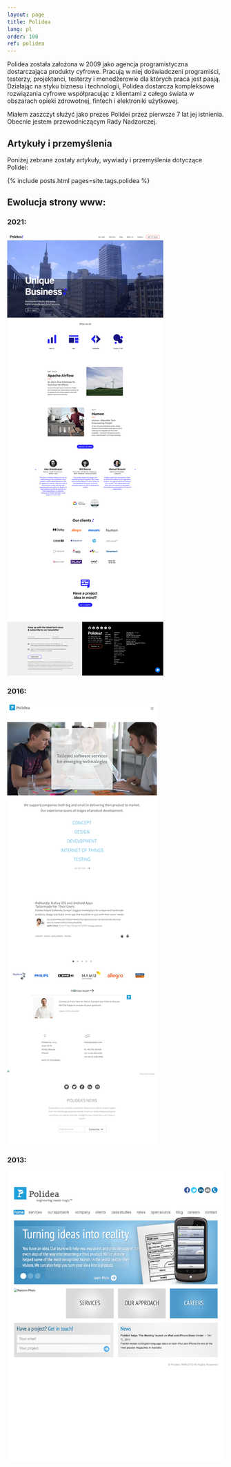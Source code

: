 ```yaml
---
layout: page
title: Polidea
lang: pl
order: 100
ref: polidea
---
```

Polidea została założona w 2009 jako agencja programistyczna dostarczająca produkty cyfrowe. Pracują w niej doświadczeni programiści, testerzy, projektanci, testerzy i menedżerowie dla których praca jest pasją. Działając na styku biznesu i technologii, Polidea dostarcza kompleksowe rozwiązania cyfrowe współpracując z klientami z całego świata w obszarach opieki zdrowotnej, fintech i elektroniki użytkowej.

Miałem zaszczyt służyć jako prezes Polidei przez pierwsze 7 lat jej istnienia. Obecnie jestem przewodniczącym Rady Nadzorczej.

## Artykuły i przemyślenia

Poniżej zebrane zostały artykuły, wywiady i przemyślenia dotyczące Polidei:

{% include posts.html pages=site.tags.polidea %}

## Ewolucja strony www:

### 2021:
[![](/assets/images/polidea_2021.png)](/assets/images/polidea_2021.png)

### 2016:
[![](/assets/images/polidea_20160611132724.png)](/assets/images/polidea_20160611132724.png)

### 2013:
[![](/assets/images/polidea_2013121723322.png)](/assets/images/polidea_2013121723322.png)
